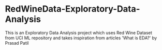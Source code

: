# RedWineData-Exploratory-Data-Analysis
This is an Exploratory Data Analysis project which uses Red Wine Dataset from UCI ML repository and takes inspiration from articles 'What is EDA?' by Prasad Patil
